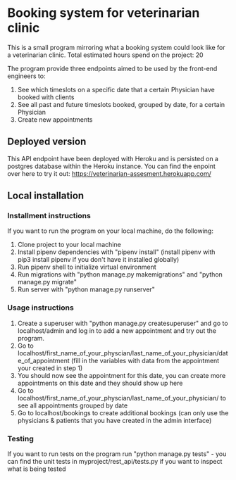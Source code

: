 # Booking system for veterinarian clinic
This is a small program mirroring what a booking system could look like for a veterinarian clinic. Total estimated hours spend on the project: 20

The program provide three endpoints aimed to be used by the front-end engineers to:
1) See which timeslots on a specific date that a certain Physician have booked with clients
2) See all past and future timeslots booked, grouped by date, for a certain Physician
3) Create new appointments

## Deployed version
This API endpoint have been deployed with Heroku and is persisted on a postgres database within the Heroku instance. You can find the enpoint over here to try it out:
https://veterinarian-assesment.herokuapp.com/

## Local installation

### Installment instructions
If you want to run the program on your local machine, do the following: 

1) Clone project to your local machine
2) Install pipenv dependencies with "pipenv install" (install pipenv with pip3 install pipenv if you don't have it installed globally)
3) Run pipenv shell to initialize virtual environment
4) Run migrations with "python manage.py makemigrations" and "python manage.py migrate"
5) Run server with "python manage.py runserver"

### Usage instructions
1) Create a superuser with "python manage.py createsuperuser" and go to localhost/admin and log in to add a new appointment and try out the program.
2) Go to localhost/first_name_of_your_physcian/last_name_of_your_physician/date_of_appointment (fill in the variables with data from the appointment your created in step 1)
3) You should now see the appointment for this date, you can create more appointments on this date and they should show up here
4) Go to localhost/first_name_of_your_physcian/last_name_of_your_physician/ to see all appointments grouped by date
5) Go to localhost/bookings to create additional bookings (can only use the physicians & patients that you have created in the admin interface)

### Testing
If you want to run tests on the program run "python manage.py tests" - you can find the unit tests in myproject/rest_api/tests.py if you want to inspect what is being tested
